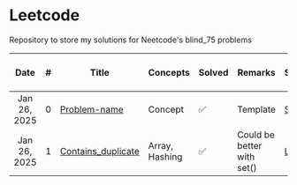 # Leetcode
Repository to store my solutions for Neetcode's blind_75 problems

|     Date     | # | Title                                                            | Concepts                   | Solved | Remarks                 | Solution | Time and Space Complexity |
| :----------: | - | ---------------------------------------------------------------- | -------------------------- | ------ | ----------------------- | ---------------------------------------------------------------- | ----------------------- |
| Jan 26, 2025 | 0 | [Problem-name](LINK)                                                | Concept                    | ✅     | Template                | [Solution](Link)
| Jan 26, 2025 | 1 | [Contains_duplicate](https://neetcode.io/problems/duplicate-integer)                   | Array, Hashing                   | ✅     | Could be better with set()                 | [Link](https://github.com/2253shubham/Leetcode/blob/main/blind_75/Contains_duplicate.py) | O(N), O(N) |